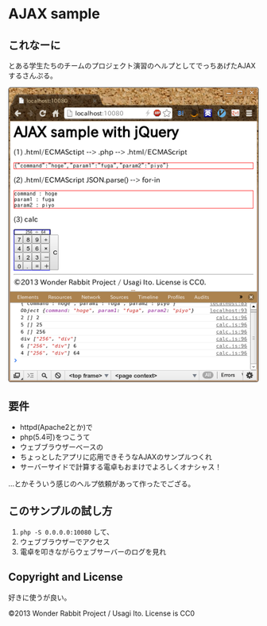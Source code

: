 # AJAX sample

## これなーに

とある学生たちのチームのプロジェクト演習のヘルプとしてでっちあげたAJAXするさんぷる。

![screenshot](screenshot.png)

## 要件

- httpd(Apache2とか)で
- php(5.4可)をつこうて
- ウェブブラウザーベースの
- ちょっとしたアプリに応用できそうなAJAXのサンプルつくれ
- サーバーサイドで計算する電卓もおまけでよろしくオナシャス！

…とかそういう感じのヘルプ依頼があって作ったでござる。

## このサンプルの試し方

1. `php -S 0.0.0.0:10080` して、
2. ウェブブラウザーでアクセス
3. 電卓を叩きながらウェブサーバーのログを見れ

## Copyright and License

好きに使うが良い。

&copy;2013 Wonder Rabbit Project / Usagi Ito. License is CC0
